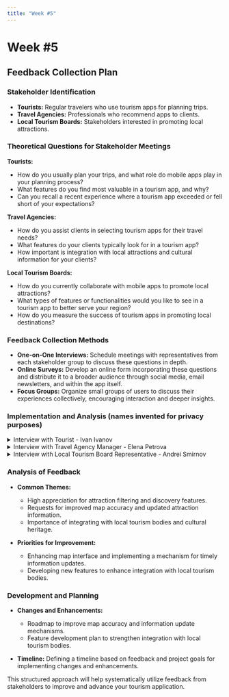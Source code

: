 ```yaml
---
title: "Week #5"
---
```


# **Week #5**

## Feedback Collection Plan

### Stakeholder Identification
- **Tourists:** Regular travelers who use tourism apps for planning trips.
- **Travel Agencies:** Professionals who recommend apps to clients.
- **Local Tourism Boards:** Stakeholders interested in promoting local attractions.

### Theoretical Questions for Stakeholder Meetings

**Tourists:**
- How do you usually plan your trips, and what role do mobile apps play in your planning process?
- What features do you find most valuable in a tourism app, and why?
- Can you recall a recent experience where a tourism app exceeded or fell short of your expectations?

**Travel Agencies:**
- How do you assist clients in selecting tourism apps for their travel needs?
- What features do your clients typically look for in a tourism app?
- How important is integration with local attractions and cultural information for your clients?

**Local Tourism Boards:**
- How do you currently collaborate with mobile apps to promote local attractions?
- What types of features or functionalities would you like to see in a tourism app to better serve your region?
- How do you measure the success of tourism apps in promoting local destinations?

### Feedback Collection Methods

- **One-on-One Interviews:** Schedule meetings with representatives from each stakeholder group to discuss these questions in depth.
- **Online Surveys:** Develop an online form incorporating these questions and distribute it to a broader audience through social media, email newsletters, and within the app itself.
- **Focus Groups:** Organize small groups of users to discuss their experiences collectively, encouraging interaction and deeper insights.

### Implementation and Analysis (names invented for privacy purposes)

<details>
<summary>Interview with Tourist - Ivan Ivanov </summary>

**Date:** July 3, 2024

**Participant:** Ivan Ivanov, Regular Traveler

**Notes:**
- Ivan typically plans his trips independently, using tourism apps to find attractions and routes.
- He highly values app features that allow filtering attractions by criteria such as historical sites and natural landmarks.
- Accuracy of attraction information and map precision are crucial to him to avoid wasting time on finding locations.

</details>

<details>
<summary>Interview with Travel Agency Manager - Elena Petrova</summary>

**Date:** July 5, 2024

**Participant:** Elena Petrova, Manager at "Traveler" Travel Agency

**Notes:**
- Elena mentioned that their clients expect tourism apps to be user-friendly and provide comprehensive information about local attractions to enhance travel experiences.
- Key features include quick attraction discovery, itinerary planning, and the ability to save and share travel plans with clients.
- Integration with local attractions and cultural heritage is also essential for their agency's app selection.

</details>

<details>
<summary>Interview with Local Tourism Board Representative - Andrei Smirnov</summary>

**Date:** July 5, 2024

**Participant:** Andrei Smirnov, Representative of City Tourist Information Center

**Notes:**
- Andrei emphasized the importance of collaboration with apps to promote local attractions and facilitate access to cultural events and regional highlights.
- He expressed interest in features that could attract more tourists by showcasing unique aspects of the city or region through interactive maps and descriptions.
- Accessibility and accuracy of information within the app are crucial for successful collaboration.

</details>

### Analysis of Feedback

- **Common Themes:**
  - High appreciation for attraction filtering and discovery features.
  - Requests for improved map accuracy and updated attraction information.
  - Importance of integrating with local tourism bodies and cultural heritage.

- **Priorities for Improvement:**
  - Enhancing map interface and implementing a mechanism for timely information updates.
  - Developing new features to enhance integration with local tourism bodies.

### Development and Planning

- **Changes and Enhancements:**
  - Roadmap to improve map accuracy and information update mechanisms.
  - Feature development plan to strengthen integration with local tourism bodies.

- **Timeline:** Defining a timeline based on feedback and project goals for implementing changes and enhancements.

This structured approach will help systematically utilize feedback from stakeholders to improve and advance your tourism application.